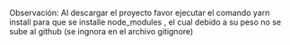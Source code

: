Observación: Al descargar el proyecto favor ejecutar el comando yarn install para que se installe node_modules , el cual debido a su peso no se sube al github (se ingnora en el archivo gitignore)

